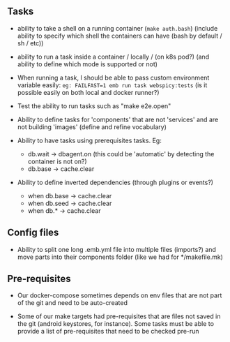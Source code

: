## Tasks

* ability to take a shell on a running container (`make auth.bash`) (include ability to specify which shell the containers can have (bash by default / sh / etc))

* ability to run a task inside a container / locally / (on k8s pod?) (and ability to define which mode is supported or not)

* When running a task, I should be able to pass custom environment variable easily: `eg: FAILFAST=1 emb run task webspicy:tests` (is it possible easily on both local and docker runner?)

* Test the ability to run tasks such as "make e2e.open"

* Ability to define tasks for 'components' that are not 'services' and are not building 'images' (define and refine vocabulary)

* Ability to have tasks using prerequisites tasks. Eg:
  * db.wait -> dbagent.on (this could be 'automatic' by detecting the container is not on?)
  * db.base -> cache.clear

* Ability to define inverted dependencies (through plugins or events?)
  * when db.base -> cache.clear
  * when db.seed -> cache.clear
  * when db.* -> cache.clear

## Config files

* Ability to split one long .emb.yml file into multiple files (imports?) and move parts into their components folder (like we had for */makefile.mk)

## Pre-requisites

* Our docker-compose sometimes depends on env files that are not part of the git and need to be auto-created

* Some of our make targets had pre-requisites that are files not saved in the git (android keystores, for instance). Some tasks must be able to provide a list of pre-requisites that need to be checked pre-run
